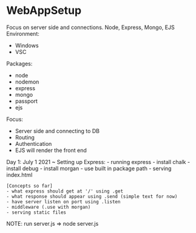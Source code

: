 # WebAppSetup
Focus on server side and connections. Node, Express, Mongo, EJS
Environment:
- Windows
- VSC

Packages:
- node
- nodemon
- express
- mongo
- passport
- ejs

Focus:
- Server side and connecting to DB
- Routing
- Authentication
- EJS will render the front end

Day 1: July 1 2021
~ Setting up Express:
	- running express
	- install chalk
	- install debug
	- install morgan
	- use built in package path
	- serving index.html
	
	[Concepts so far]
	- what express should get at '/' using .get
	- what response should appear using .send (simple text for now)
	- have server listen on port using .listen
	- middleware (.use with morgan)
	- serving static files

NOTE: run server.js => node server.js
